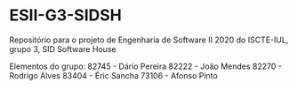 # ESII-G3-SIDSH
Repositório para o projeto de Engenharia de Software II 2020 do ISCTE-IUL, grupo 3, SID Software House

Elementos do grupo:
82745 - Dário Pereira
82222 - João Mendes
82270 - Rodrigo Alves
83404 - Éric Sancha
73106 - Afonso Pinto
